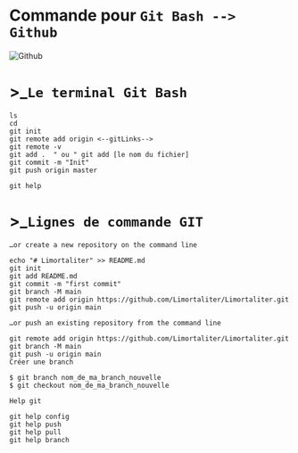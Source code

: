 # Commande pour ```Git Bash --> Github```
![Github](https://1000logos.net/wp-content/uploads/2018/11/GitHub-logo.jpg "GitHub"
)
# &gt;_```Le terminal Git Bash```
```
ls
cd
git init
git remote add origin <--gitLinks-->
git remote -v
git add .  " ou " git add [le nom du fichier]
git commit -m "Init"
git push origin master

git help
 ```
 
# &gt;_```Lignes de commande GIT```

```
…or create a new repository on the command line

echo "# Limortaliter" >> README.md
git init
git add README.md
git commit -m "first commit"
git branch -M main
git remote add origin https://github.com/Limortaliter/Limortaliter.git
git push -u origin main

…or push an existing repository from the command line

git remote add origin https://github.com/Limortaliter/Limortaliter.git
git branch -M main
git push -u origin main
Créer une branch

$ git branch nom_de_ma_branch_nouvelle
$ git checkout nom_de_ma_branch_nouvelle

Help git

git help config
git help push
git help pull
git help branch
```
